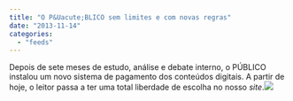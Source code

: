 ```yaml
---
title: "O P&Uacute;BLICO sem limites e com novas regras"
date: "2013-11-14"
categories: 
  - "feeds"
---
```


Depois de sete meses de estudo, análise e debate interno, o PÚBLICO instalou um novo sistema de pagamento dos conteúdos digitais. A partir de hoje, o leitor passa a ter uma total liberdade de escolha no nosso _site_.![](http://feeds.feedburner.com/~r/PublicoRSS/~4/MyEbirnhpuA)
